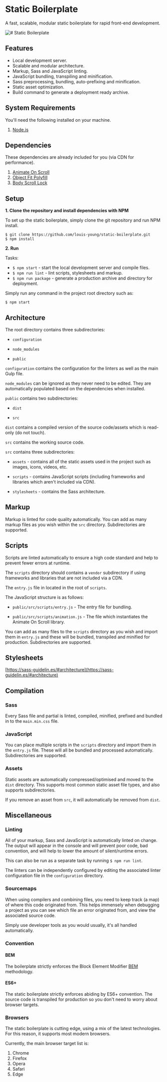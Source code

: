 ﻿# Static Boilerplate

A fast, scalable, modular static boilerplate for rapid front-end development.

![# Static Boilerplate](documentation/static-boilerplate.svg)

## Features

- Local development server.
- Scalable and modular architecture.
- Markup, Sass and JavaScript linting.
- JavaScript bundling, transpiling and minification.
- Sass preprocessing, bundling, auto-prefixing and minification.
- Static asset optimization.
- Build command to generate a deployment ready archive.

## System Requirements

You'll need the following installed on your machine.

1.  [Node.js](https://nodejs.org/en/download/)

## Dependencies

These dependencies are already included for you (via CDN for performance).

1. [Animate On Scroll](https://michalsnik.github.io/aos/)
2. [Object Fit Polyfill](https://www.npmjs.com/package/objectFitPolyfill)
3. [Body Scroll Lock](https://www.npmjs.com/package/body-scroll-lock)

## Setup

**1. Clone the repository and install dependencies with NPM**

To set up the static boilerplate, simply clone the git repository and run NPM install.

```
$ git clone https://github.com/louis-young/static-boilerplate.git
$ npm install
```

**2. Run**

Tasks:

- `$ npm start` - start the local development server and compile files.
- `$ npm run lint` - lint scripts, stylesheets and markup.
- `$ npm run package` - generate a production archive and directory for deployment.

Simply run any command in the project root directory such as:

`$ npm start`

## Architecture

The root directory contains three subdirectories:

- `configuration`

- `node_modules`

- `public`

`configuration` contains the configuration for the linters as well as the main Gulp file.

`node_modules` can be ignored as they never need to be edited. They are automatically populated based on the dependencies when installed.

`public` contains two subdirectories:

- `dist`

- `src`

`dist` contains a compiled version of the source code/assets which is read-only (do not touch).

`src` contains the working source code.

`src` contains three subdirectories:

- `assets` - contains all of the static assets used in the project such as images, icons, videos, etc.

- `scripts` - contains JavaScript scripts (including frameworks and libraries which aren't included via CDN).

- `stylesheets` - contains the Sass architecture.

## Markup

Markup is linted for code quality automatically. You can add as many markup files as you wish within the `src` directory. Subdirectories are supported.

## Scripts

Scripts are linted automatically to ensure a high code standard and help to prevent fewer errors at runtime.

The `scripts` directory should contains a `vendor` subdirectory if using frameworks and libraries that are not included via a CDN.

The `entry.js` file in located in the root of `scripts`.

The JavaScript structure is as follows:

- `public/src/scripts/entry.js` - The entry file for bundling.

- `public/src/scripts/animation.js` - The file which instantiates the Animate On Scroll library.

You can add as many files to the `scripts` directory as you wish and import them in `entry.js` and these will be bundled, transpiled and minified for production. Subdirectories are supported.

## Stylesheets

[https://sass-guidelin.es/#architecture](https://sass-guidelin.es/#architecture)

## Compilation

### Sass

Every Sass file and partial is linted, compiled, minified, prefixed and bundled in to the `main.min.css` file.

### JavaScript

You can place multiple scripts in the `scripts` directory and import them in the `entry.js` file. These will all be bundled and processed automatically. Subdirectories are supported.

### Assets

Static assets are automatically compressed/optimised and moved to the `dist` directory. This supports most common static asset file types, and also supports subdirectories.

If you remove an asset from `src`, it will automatically be removed from `dist`.

## Miscellaneous

### Linting

All of your markup, Sass and JavaScript is automatically linted on change. The output will appear in the console and will prevent poor code, bad convention, and will help to lower the amount of silent/runtime errors.

This can also be run as a separate task by running `$ npm run lint`.

The linters can be independently configured by editing the associated linter configuration file in the `configuration` directory.

### Sourcemaps

When using compilers and combining files, you need to keep track (a map) of where this code originated from. This helps immensely when debugging a project as you can see which file an error originated from, and view the associated source code.

Simply use developer tools as you would usually, it's all handled automatically.

### Convention

#### BEM

The boilerplate strictly enforces the Block Element Modifier [BEM](http://getbem.com/) methodology.

#### ES6+

The static boilerplate strictly enforces abiding by ES6+ convention. The source code is transpiled for production so you don't need to worry about browser targets.

### Browsers

The static boilerplate is cutting edge, using a mix of the latest technologies. For this reason, it supports most modern browsers.

Currently, the main browser target list is:

1. Chrome
2. Firefox
3. Opera
4. Safari
5. Edge
